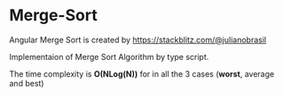 # Merge-Sort

Angular Merge Sort is created by https://stackblitz.com/@julianobrasil

Implementaion of Merge Sort Algorithm by type script. 

The time complexity is <b>O(NLog(N))</b> 
for in all the 3 cases (<b>worst</b>, average and best)


